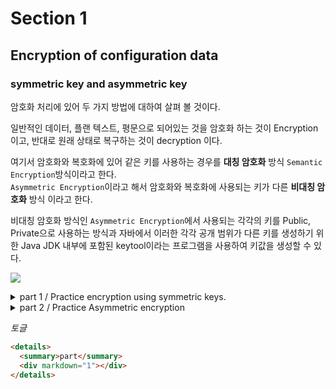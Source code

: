 # Section 1

## Encryption of configuration data

### symmetric key and asymmetric key

암호화 처리에 있어 두 가지 방법에 대하여 살펴 볼 것이다.

일반적인 데이터, 플랜 텍스트, 평문으로 되어있는 것을 암호화 하는 것이 Encryption이고, 반대로 원래 상태로 복구하는 것이 decryption 이다.

여기서 암호화와 복호화에 있어 같은 키를 사용하는 경우를 **대칭 암호화** 방식 `Semantic Encryption`방식이라고 한다.  
 `Asymmetric Encryption`이라고 해서 암호화와 복호화에 사용되는 키가 다른 **비대칭 암호화** 방식 이라고 한다.

비대칭 암호화 방식인 `Asymmetric Encryption`에서 사용되는 각각의 키를 Public, Private으로 사용하는 방식과 자바에서 이러한 각각 공개 범위가 다른 키를 생성하기 위한 Java JDK 내부에 포함된 keytool이라는 프로그램을 사용하여 키값을 생성할 수 있다.

![](https://i.postimg.cc/8cC8DWfh/encryption.png)

<details>
  <summary>part 1 / Practice encryption using symmetric keys.</summary>
  <div markdown="1">
  
  ```yaml
  encrypt:
    key: abcdabcdabcd
  ```
  이와 같이 설정을 하면 해당 값은 대칭키로 사용이 된다.   
  이렇게 configuration서버에 `bootstrap.yml`파일에 작성을 하면 암호화 작업은 끝났다.   

  이후 POST 방식으로 `127.0.0.1:8888/encrypt`로 body에 아무런 값이나 작성을 하면 해당 값이 암호화를 거쳐서 나타나게 된다.    

  그리고 암호화를 거친 값을 갖고 `127.0.0.1:8888/decrypt`에 값을 보내면 암호화 이전의 값을 다시 반환을 해주는 복호화 작업을 해준다.   

User-Microservice에서 유저에 대한 데이터를 추적하는 설정코드를 암호화 하기 위해서 Configuration서버로 옮겨서 작성을 한다. 추가적으로 데이터 베이스의 password는 암호화 하여 작성을 한다.   
여기서 암호화를 거친 값을 그냥 붙여 쓰는것이 아닌 해당 값은 암호화를 더쳤다고 명시하기 위해서 싱글쿼터로 감싸고 `{cipher}`을 암호화 한 값 앞에 붙여준다.(싱글 쿼터 내부)   

```yaml
spring:
  datasource:
    url: jdbc:h2:mem:testdb
    driver-class-name: org.h2.Driver
    username: sa
    password: '{cipher}494c0ed8763101776514e32113ff15b509c3005922f426ee88714490b9dc1fe7'
```

만약 암호화를 거친 값에 임의적으로 아무런 값을 추가로 작성을 하면, 해당 값을 복호화 할 때 해당 값은 `invalid`값이라고 나타난다.   

  </div>
</details>

<details>
  <summary>part 2 / Practice Asymmetric encryption</summary>
  <div markdown="1">
  
Public, Private Key를 생성을 할 때, JDK KeyTool을 이용 할 것이다.   

``` shell
keytool -genkeypair -alias apiEncryptionKey -keyalg RSA \
-dname "CN=Jaeyeol Lee, OU=API Development, O=joneconsulting.co.kr, L=Seoul, C=KR" \
-keypass "test123" -keystore apiEncryptionKey.jks -storepass "test123"
```
이와 같이 작성하여 private Key를 생성하였고, 이제 Public Key 작업을 해야한다.    
```shell
keytool -export -alias apiEncryptionKey -keystore apiEncryptionKey.jks -rfc -file trustServer.cer
```
 
 이후 Configuration 서버에서 지정한 대칭키 관련 부분을 주석으로 처리하고   
 ```yaml
 #  key: abcdabcdabcd
  key-store:
    location: file://${user.home}/Desktop/git/spring-cloud-config/keystore/apiEncryptionKey.jks
    password: test123
    alias: apiEncryptionKey
```   
이와 같이 설정을 해준다.   

데이터베이스의 password를 새로운 암호화 방식의 값으로 변경을 해주고 다음으로 APIGateway에 있는 토큰관련 정보를 암호화를 진행을 할 것이다.   

  </div>
</details>

_토글_

```html
<details>
  <summary>part</summary>
  <div markdown="1"></div>
</details>
```
